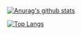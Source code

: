 [![Anurag's github stats](https://github-readme-stats.vercel.app/api?username=rabelisa&&count_private=true&show_icons=true&theme=syntwave)](https://github.com/anuraghazra/github-readme-stats)


[![Top Langs](https://github-readme-stats.vercel.app/api/top-langs/?username=rabelisa)](https://github.com/anuraghazra/github-readme-stats)

